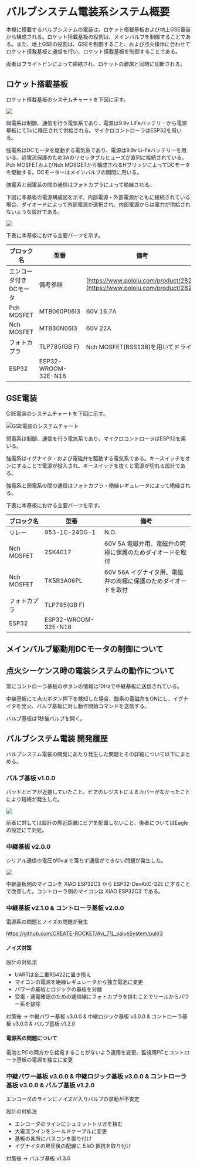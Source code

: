 # バルブシステム電装系システム概要

本機に搭載するバルブシステムの電装は、ロケット搭載基板および地上GSE電装から構成される。ロケット搭載基板の役割は、メインバルブを制御することである。また、地上GSEの役割は、GSEを制御すること、および点火操作に合わせてロケット搭載基板と通信を行い、ロケット搭載基板を制御することである。

両者はフライトピンによって締結され、ロケットの離床と同時に切断される。

## ロケット搭載基板

ロケット搭載基板のシステムチャートを下図に示す。

<img src="figures/newGenPropulsionBRDChart.drawio.png">

弱電系は制御、通信を行う電気系であり、電源は9.9v LiFeバッテリーから電源基板にて5vに降圧されて供給される。マイクロコントローラはESP32を用いる。

強電系はDCモータを駆動する電気系であり、電源は9.9v Li-Feバッテリーを用いる。過電流保護のため3Aのリセッタブルヒューズが直列に接続されている。
Pch MOSFETおよびNch MOSGETから構成されるHブリッジによってDCモータを駆動する。DCモーターはメインバルブの開閉に用いる。

強電系と弱電系の間の通信はフォトカプラによって絶縁される。

下図に本基板の電源構成図を示す。内部電源・外部電源がともに接続されている場合、ダイオードによって外部電源が選択され、内部電源からは電力が供給されないような設計である。

<img src="figures/powerSupplyChart.drawio.png">

下表に本基板における主要パーツを示す。

| ブロック名             | 型番                | 備考                                      |
|-------------------------|----------------------|----------------------------------------------|
| エンコーダ付きDCモータ | 備考参照            | [https://www.pololu.com/product/2828](https://www.pololu.com/product/2828) |
| Pch MOSFET             | MTB060P06I3         | 60V 16.7A                                 |
| Nch MOSFET             | MTB30N06I3          | 60V 22A                                   |
| フォトカプラ           | TLP785(GB F)        | Nch MOSFET(BSS138)を用いてドライブ        |
| ESP32                  | ESP32-WROOM-32E-N16 |                                           |

## GSE電装

GSE電装のシステムチャートを下図に示す。

![GSE電装のシステムチャート](./figures/GSEAviChart.drawio.png)

弱電系は制御、通信を行う電気系であり、マイクロコントローラはESP32を用いる。

強電系はイグナイタ・および電磁弁を駆動する電気系である。キースイッチをオンにすることで電源が投入され、キースイッチを抜くと電源が切れる設計である。

強電系と弱電系の間の通信はフォトカプラ・絶縁レギュレータによって絶縁される。

下表に本基板における主要パーツを示す。

| ブロック名 | 型番 | 備考 |
| --- | --- | --- |
| リレー | 953-1C-24DG-1 | N.O. |
| Nch MOSFET | 2SK4017 | 60V 5A 電磁弁用、電磁弁の両極に保護のためダイオードを取付 |
| Nch MOSFET | TK5R3A06PL | 60V 56A イグナイタ用、電磁弁の両極に保護のためダイオードを取付 |
| フォトカプラ | TLP785(GB F) |  |
| ESP32 | ESP32-WROOM-32E-N16 |  |

## メインバルブ駆動用DCモータの制御について

## 点火シーケンス時の電装システムの動作について

常にコントローラ基板のボタンの情報は10Hzで中継基板に送信されている。

中継基板にて点火ボタン押下を検知した場合、酸素の電磁弁をONにし、イグナイタを発火、バルブ基板に対し動作開始コマンドを送信する。

バルブ基板は1秒後バルブを開く。

## バルブシステム電装 開発履歴
バルブシステム電装の開発にあたり発生した問題とその詳細について以下にまとめる。

### バルブ基板 v1.0.0
パッドとビアが近接していたこと、ビアのレジストによるカバーがなかったことにより短絡が発生した。

<img src="figures/dev_history/valveBRD_v1.0.0_via_short.jpg">

前者に対しては設計の際近距離にビアを配置しないこと、後者についてはEagleの設定にて対処。

### 中継基板 v2.0.0

シリアル通信の電圧が0vまで落ちず通信ができない問題が発生した。

<img src="figures/dev_history/relayBRD_v2.0.0_logic_fault.jpg">

中継基板側のマイコンを XIAO ESP32C3 から ESP32-DevKitC-32E にすることで改善した。コントローラ側のマイコンは XIAO ESP32C3 である。

### 中継基板 v2.1.0 & コントローラ基板 v2.0.0

電源系の問題とノイズの問題が発生

https://github.com/CREATE-ROCKET/Avi_71L_valveSystem/pull/3

#### ノイズ対策
設計の対処法
 - UARTは全二重RS422に置き換え
 - マイコンの電源を絶縁レギュレータから独立電池に変更
 - パワーの基板とロジックの基板を分離
 - 受電・通電確認のための通信線にフォトカプラを挟むことでリールからパワー系を排除

対策後 -> 中継パワー基板 v3.0.0 & 中継ロジック基板 v3.0.0 & コントローラ基板 v3.0.0 & バルブ基板 v1.2.0

#### 電源系の問題について
電池とPCの両方から給電することがないよう運用を変更、監視用PCとコントローラ基板の電源を独立に変更

### 中継パワー基板 v3.0.0 & 中継ロジック基板 v3.0.0 & コントローラ基板 v3.0.0 & バルブ基板 v1.2.0
エンコーダのラインにノイズが入りバルブの挙動が不安定

設計の対処法
 - エンコーダのラインにシュミットトリガを挟む
 - 大電流ラインをシールドケーブルに変更
 - 基板の各所にパスコンを取り付け
 - イグナイタの昇圧後の配線に 5 kΩ 抵抗を取り付け

対策後 -> バルブ基板 v1.3.0